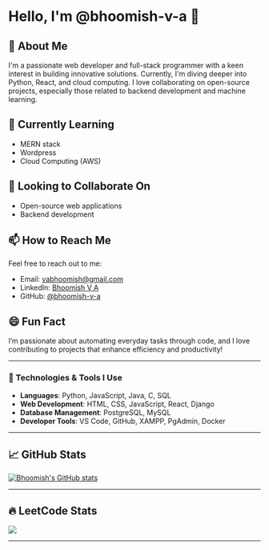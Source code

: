 # Hello, I'm @bhoomish-v-a 👋

## 👀 About Me
I'm a passionate web developer and full-stack programmer with a keen interest in building innovative solutions. Currently, I'm diving deeper into Python, React, and cloud computing. I love collaborating on open-source projects, especially those related to backend development and machine learning.

## 🌱 Currently Learning
- MERN stack
- Wordpress
- Cloud Computing (AWS)

## 💞️ Looking to Collaborate On
- Open-source web applications
- Backend development

## 📫 How to Reach Me
Feel free to reach out to me:
- Email: [vabhoomish@gmail.com](mailto:vabhoomish@gmail.com)
- LinkedIn: [Bhoomish V A](https://www.linkedin.com/in/bhoomish-va/)
- GitHub: [@bhoomish-v-a](https://github.com/bhoomish-v-a)

## 😄 Fun Fact
I’m passionate about automating everyday tasks through code, and I love contributing to projects that enhance efficiency and productivity!

---

### 🔧 Technologies & Tools I Use
- **Languages**: Python, JavaScript, Java, C, SQL
- **Web Development**: HTML, CSS, JavaScript, React, Django
- **Database Management**: PostgreSQL, MySQL
- **Developer Tools**: VS Code, GitHub, XAMPP, PgAdmin, Docker

---

## 📈 GitHub Stats
[![Bhoomish's GitHub stats](https://github-readme-stats.vercel.app/api?username=bhoomish-v-a&show_icons=true)](https://github.com/bhoomish-v-a)

---

## 🔥 LeetCode Stats
![](https://leetcard.jacoblin.cool/bhoomish-v-a?ext=activity)

---

